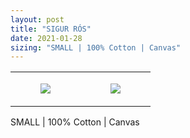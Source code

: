 ```yaml
---
layout: post
title: "SIGUR RÓS"
date: 2021-01-28
sizing: "SMALL | 100% Cotton | Canvas"
---
```




<table style="width:100%;"><tr><td style="vertical-align:top;">
      <figure class="tmblr-full" data-orig-height="2048" data-orig-width="1365" data-orig-src="https://concertshirts.netlify.app/shirts/0308/0308-01.jpg"><img src="https://64.media.tumblr.com/21bfbc403df3d4d956fb21246f0cfd7a/bfedf490f71a505c-ae/s540x810/4d15ac776ece49d95da7a0a91fe9087a63af3944.jpg" data-orig-height="2048" data-orig-width="1365" data-orig-src="https://concertshirts.netlify.app/shirts/0308/0308-01.jpg"/></figure></td>
    <td style="vertical-align:top;">
      <figure class="tmblr-full" data-orig-height="2048" data-orig-width="1365" data-orig-src="https://concertshirts.netlify.app/shirts/0308/0308-02.jpg"><img src="https://64.media.tumblr.com/5c851ffa6a0fd6a5406e0974f7cca456/bfedf490f71a505c-d7/s540x810/1bf608fd8147fe174da9bc4f00932af35564f80c.jpg" data-orig-height="2048" data-orig-width="1365" data-orig-src="https://concertshirts.netlify.app/shirts/0308/0308-02.jpg"/></figure></td>
  </tr></table><p>
  SMALL | 100% Cotton | Canvas
</p>
